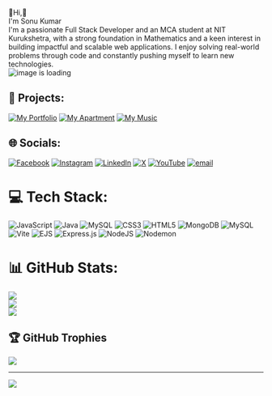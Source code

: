 
💫Hi,👋<br>I'm Sonu Kumar<br>I'm a passionate Full Stack Developer and an MCA student at NIT Kurukshetra, with a strong foundation in Mathematics and a keen interest in building impactful and scalable web applications. I enjoy solving real-world problems through code and constantly pushing myself to learn new technologies. <br>
<img src = "https://img.freepik.com/premium-photo/portrait-successful-programmer-game-developer-coder-guy-uses-computer-laptop-work-game-design-hacker-boy-generative-ai-cyber-gamer_117038-7597.jpg?w=740" alt = "image is loading"/>
<br>
## 🚀 Projects:
[![My Portfolio](https://img.shields.io/badge/My%20Portfolio-%23327FC7.svg?logo=react&logoColor=white)](https://sonukumarwebsite.netlify.app/)
[![My Apartment](https://img.shields.io/badge/My%20Apartment-%23339933.svg?logo=node.js&logoColor=white)](https://myapartment.onrender.com/listings)
[![My Music](https://img.shields.io/badge/My%20Music-%2361DAFB.svg?logo=react&logoColor=black)](https://my-music-sss.netlify.app/)

## 🌐 Socials:
[![Facebook](https://img.shields.io/badge/Facebook-%231877F2.svg?logo=Facebook&logoColor=white)](https://facebook.com/https://www.facebook.com/profile.php?id=100024470059597) [![Instagram](https://img.shields.io/badge/Instagram-%23E4405F.svg?logo=Instagram&logoColor=white)](https://instagram.com/instagram.com/My_Tution) [![LinkedIn](https://img.shields.io/badge/LinkedIn-%230077B5.svg?logo=linkedin&logoColor=white)](https://linkedin.com/in/https://www.linkedin.com/in/sonu-kumar-6a7b86302/) [![X](https://img.shields.io/badge/X-black.svg?logo=X&logoColor=white)](https://x.com/x.com/TutionMy26576) [![YouTube](https://img.shields.io/badge/YouTube-%23FF0000.svg?logo=YouTube&logoColor=white)](https://youtube.com/@https://www.youtube.com/@MyTution-Hindi) [![email](https://img.shields.io/badge/Email-D14836?logo=gmail&logoColor=white)](mailto:523410024@nitkkr.ac.in) 

# 💻 Tech Stack:
![JavaScript](https://img.shields.io/badge/javascript-%23323330.svg?style=for-the-badge&logo=javascript&logoColor=%23F7DF1E) ![Java](https://img.shields.io/badge/java-%23ED8B00.svg?style=for-the-badge&logo=openjdk&logoColor=white) ![MySQL](https://img.shields.io/badge/mysql-4479A1.svg?style=for-the-badge&logo=mysql&logoColor=white) ![CSS3](https://img.shields.io/badge/css3-%231572B6.svg?style=for-the-badge&logo=css3&logoColor=white) ![HTML5](https://img.shields.io/badge/html5-%23E34F26.svg?style=for-the-badge&logo=html5&logoColor=white) ![MongoDB](https://img.shields.io/badge/MongoDB-%234ea94b.svg?style=for-the-badge&logo=mongodb&logoColor=white) ![MySQL](https://img.shields.io/badge/mysql-4479A1.svg?style=for-the-badge&logo=mysql&logoColor=white) ![Vite](https://img.shields.io/badge/vite-%23646CFF.svg?style=for-the-badge&logo=vite&logoColor=white) ![EJS](https://img.shields.io/badge/ejs-%23B4CA65.svg?style=for-the-badge&logo=ejs&logoColor=black) ![Express.js](https://img.shields.io/badge/express.js-%23404d59.svg?style=for-the-badge&logo=express&logoColor=%2361DAFB) ![NodeJS](https://img.shields.io/badge/node.js-6DA55F?style=for-the-badge&logo=node.js&logoColor=white) ![Nodemon](https://img.shields.io/badge/NODEMON-%23323330.svg?style=for-the-badge&logo=nodemon&logoColor=%BBDEAD)
# 📊 GitHub Stats:
![](https://github-readme-stats.vercel.app/api?username=sonu-kumar-20&theme=blue-green&hide_border=false&include_all_commits=false&count_private=false)<br/>
![](https://nirzak-streak-stats.vercel.app/?user=sonu-kumar-20&theme=blue-green&hide_border=false)<br/>
![](https://github-readme-stats.vercel.app/api/top-langs/?username=sonu-kumar-20&theme=blue-green&hide_border=false&include_all_commits=false&count_private=false&layout=compact)

## 🏆 GitHub Trophies
![](https://github-profile-trophy.vercel.app/?username=sonu-kumar-20&theme=radical&no-frame=false&no-bg=true&margin-w=4)

---
[![](https://visitcount.itsvg.in/api?id=sonu-kumar-20&icon=0&color=0)](https://visitcount.itsvg.in)

<!-- Proudly created with GPRM ( https://gprm.itsvg.in ) -->
